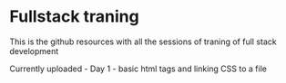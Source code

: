 # Fullstack traning

This is the github resources with all the sessions of traning of full stack development

Currently uploaded - Day 1 - basic html tags and linking CSS to a file
